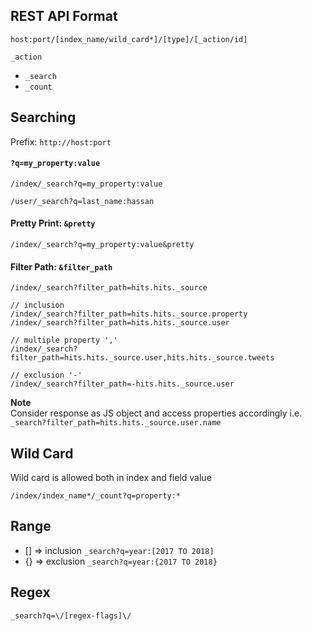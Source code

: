 ## REST API Format
```
host:port/[index_name/wild_card*]/[type]/[_action/id]
```
`_action`
* `_search`
* `_count`

## Searching
Prefix: `http://host:port`

#### `?q=my_property:value`
```
/index/_search?q=my_property:value

/user/_search?q=last_name:hassan
```

#### Pretty Print: `&pretty`
```
/index/_search?q=my_property:value&pretty
```

#### Filter Path: `&filter_path`
```
/index/_search?filter_path=hits.hits._source

// inclusion
/index/_search?filter_path=hits.hits._source.property
/index/_search?filter_path=hits.hits._source.user

// multiple property ','
/index/_search?filter_path=hits.hits._source.user,hits.hits._source.tweets

// exclusion '-'
/index/_search?filter_path=-hits.hits._source.user
```
**Note**     
Consider response as JS object and access properties accordingly i.e. `_search?filter_path=hits.hits._source.user.name`

## Wild Card
Wild card is allowed both in index and field value
```
/index/index_name*/_count?q=property:*
```

## Range
* [] => inclusion `_search?q=year:[2017 TO 2018]`
* {} => exclusion `_search?q=year:{2017 TO 2018}`

## Regex
`_search?q=\/[regex-flags]\/`
